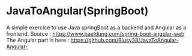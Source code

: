 # JavaToAngular(SpringBoot)
 A simple exercice to use Java springBoot as a backend and Angular as a frontend.
 Source : https://www.baeldung.com/spring-boot-angular-web
 The Angular part is here : https://github.com/Blusy38/JavaToAngular-Angular-